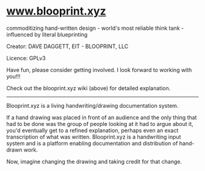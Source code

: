 # www.blooprint.xyz
commoditizing hand-written design - world's most reliable think tank - influenced by literal blueprinting

Creator:	DAVE DAGGETT, EIT - BLOOPRINT, LLC

Licence:	GPLv3

Have fun, please consider getting involved.  I look forward to working with you!!!

Check out the blooprint.xyz wiki (above) for detailed explanation.
____________________________________________________________________________

Blooprint.xyz is a living handwriting/drawing documentation system.

If a hand drawing was placed in front of an audience and the only thing that had to be done was the group of people looking at it had to argue about it, you'd eventually get to a refined explanation, perhaps even an exact transcription of what was written.  Blooprint.xyz is a handwriting input system and is a platform enabling documentation and distribution of hand-drawn work.

Now, imagine changing the drawing and taking credit for that change.
